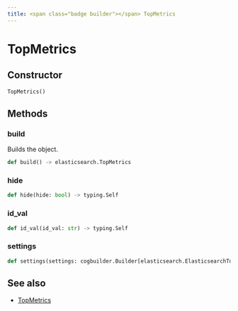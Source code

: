 ```yaml
---
title: <span class="badge builder"></span> TopMetrics
---
```

# <span class="badge builder"></span> TopMetrics

## Constructor

```python
TopMetrics()
```
## Methods

### <span class="badge object-method"></span> build

Builds the object.

```python
def build() -> elasticsearch.TopMetrics
```

### <span class="badge object-method"></span> hide

```python
def hide(hide: bool) -> typing.Self
```

### <span class="badge object-method"></span> id_val

```python
def id_val(id_val: str) -> typing.Self
```

### <span class="badge object-method"></span> settings

```python
def settings(settings: cogbuilder.Builder[elasticsearch.ElasticsearchTopMetricsSettings]) -> typing.Self
```

## See also

 * <span class="badge object-type-class"></span> [TopMetrics](./object-TopMetrics.md)
